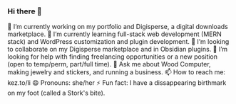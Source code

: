 ### Hi there 👋

<!--
**kassiezimme/kassiezimme** is a ✨ _special_ ✨ repository because its `README.md` (this file) appears on your GitHub profile.
-->

🔭 I’m currently working on my portfolio and Digisperse, a digital downloads marketplace.
🌱 I’m currently learning full-stack web development (MERN stack) and WordPress customization and plugin development.
👯 I’m looking to collaborate on my Digisperse marketplace and in Obsidian plugins.
🤔 I’m looking for help with finding freelancing opportunities or a new position (open to temp/perm, part/full time).
💬 Ask me about Wood Computer, making jewelry and stickers, and running a business.
📫 How to reach me: kez.to/li
😄 Pronouns: she/her
⚡ Fun fact: I have a dissappearing birthmark on my foot (called a Stork's bite).
